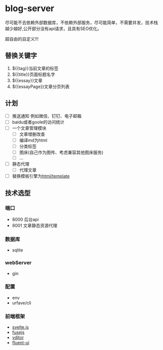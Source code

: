# blog-server

尽可能不去依赖外部数据库，不依赖外部服务，尽可能简单，不需要并发，技术栈越少越好,公开部分没有api请求，且具有SEO优化。

超自由的自定义!!!

## 替换关键字

1. ${{tag}}当前文章的标签
2. ${{title}}页面标题名字
3. ${{essay}}文章
4. ${{essayPage}}文章分页列表

## 计划

- [ ] 推送通知 例如微信、钉钉、电子邮箱
- [ ] baidu或者goole的访问统计
- [ ] 一个文章管理模块
  - [ ] 文章增删改查
  - [ ] 编译md为html
  - [ ] 分类标签
  - [ ] 图床(自己作为图传、考虑兼容其他图床服务)
  - [ ] ...
- [ ] 静态代理
  - [ ] 代理文章
- [ ] 替换模板引擎为[html/template](https://pkg.go.dev/html/template)

## 技术选型

### 端口

* 8000 后台api
* 8001 文章静态资源代理

### 数据库

* sqlite

### webServer

- gin

### 配置

- env
- urfave/cli

### 前端框架

- [svelte.js](https://svelte.dev/)
- [fusejs](https://www.fusejs.io/)
- [vditor](https://github.com/Vanessa219/vditor)
- [fluent-ui](https://learn.microsoft.com/zh-cn/fluent-ui/web-components/)
